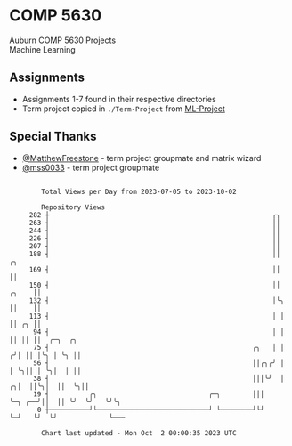 # COMP 5630
Auburn COMP 5630 Projects  
Machine Learning

## Assignments
- Assignments 1-7 found in their respective directories
- Term project copied in `./Term-Project` from [ML-Project](https://github.com/wumphlett/ML-Project)

## Special Thanks
- [@MatthewFreestone](https://github.com/MatthewFreestone) - term project groupmate and matrix wizard
- [@mss0033](https://github.com/mss0033) - term project groupmate

```

        Total Views per Day from 2023-07-05 to 2023-10-02

        Repository Views
     282 ┼                                                        ╭╮
     263 ┤                                                        ││
     244 ┤                                                        ││
     226 ┤                                                        ││
     207 ┤                                                        ││
     188 ┤                                                        ││                ╭╮
     169 ┤                                                        ││                ││
     150 ┤                                                        ││          ╭╮    ││
     132 ┤                                                        │╰╮         ││    ││
     113 ┤                                                        │ │         ││ ╭╮ ││
      94 ┤                                                        │ │         ││ ││ ││  ╭─╮  ╭╮
      75 ┤                                                   ╭╮   │ │        ╭╯│ ││ │╰╮ │ ╰╮ ││
      56 ┤                                                   ││╭╮╭╯ │        │ ╰╮││ │ ╰╮│  │ ││
      38 ┤                                                   │││╰╯  │      ╭╮│  ││╰╮│  ││  ╰╮││
      19 ┤          ╭╮                            ╭─╮        │││    ╰─╮ ╭──╯││  ││ ╰╯  ╰╯   ╰╯╰╮
       0 ┼──────────╯╰────────────────────────────╯ ╰────────╯╰╯      ╰─╯   ╰╯  ╰╯             ╰───

        Chart last updated - Mon Oct  2 00:00:35 2023 UTC
        
```
